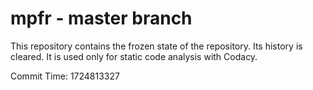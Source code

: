 # mpfr - master branch

This repository contains the frozen state of the repository.
Its history is cleared. It is used only for static code
analysis with Codacy.

Commit Time: 1724813327